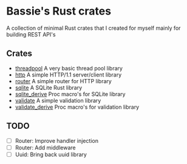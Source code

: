 # Bassie's Rust crates

A collection of minimal Rust crates that I created for myself mainly for building REST API's

## Crates

-   [threadpool](lib/threadpool) A very basic thread pool library
-   [http](lib/http) A simple HTTP/1.1 server/client library
-   [router](lib/router) A simple router for HTTP library
-   [sqlite](lib/sqlite) A SQLite Rust library
-   [sqlite_derive](lib/sqlite_derive) Proc macro's for SQLite library
-   [validate](lib/validate) A simple validation library
-   [validate_derive](lib/validate_derive) Proc macro's for validation library

## TODO

-   [ ] Router: Improve handler injection
-   [ ] Router: Add middleware
-   [ ] Uuid: Bring back uuid library
